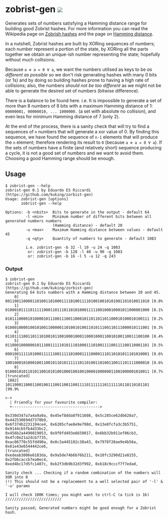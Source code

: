 # zobrist-gen [<img src="https://travis-ci.org/kuking/zobrist-gen.svg?branch=master">](https://travis-ci.org/kuking/zobrist-gen)
Generates sets of numbers satisfying a Hamming distance range for building good Zobrist hashes. For more information you can read the Wikipedia page on [Zobrish hashes](https://en.wikipedia.org/wiki/Zobrist_hashing) and the page on [Hamming distance](https://en.wikipedia.org/wiki/Hamming_distance).

In a nutshell, Zobrist hashes are built by XORing sequences of numbers; each
number represent a portion of the state, by XORing all the parts together we
obtain an unique-ish number representing the state; hopefully without much
collisions.

Because `a ⊕ a = 0 ∀ a`, we want the numbers utilised as keys to be _as different
as possible_ so we don't risk generating hashes with many 0 bits (or 1s)
and by doing so building hashes prone to having a high rate of collisions;
also, the numbers _should not be too different_ as we might not be able to
generate the desired set of numbers (bitwise difference).

There is a balance to be found here. i.e. It is impossible to generate a set of
more than 8 numbers of 8 bits with a maximum Hamming distance of 1:
`00000001, 00000010, ... 1000000.` (a set with absolute no collision), and even
less for minimum Hamming distance of 7 (only 2).

At the end of the process, there is a sanity check that will try to find a
sequences of `n` numbers that will generate a xor value of 0. By finding this sequence, we have found the sequence of `n-1` elements that will produce the
`n` element; therefore rendering its result to `0` (because `a ⊕ a = 0 ∀ a`).
If the sets of numbers have a finite (and relatively short) sequence producing
a cycle, it is not a good set of numbers and we want to avoid them. Choosing
a good Hamming range should be enough.

## Usage
```
$ zobrist-gen --help
zobrist-gen 0.1 by Eduardo ES Riccardi (https://github.com/kuking/zorbist-gen)
Usage: zobrist-gen [options]
       zobrist-gen --help

Options: -b <nbits>  Bits to generate in the output - default 64
         -l <min>    Minimum number of different bits between all generated numbers numbers
                     (Hamming distance) - default 20
         -u <max>    Maximum Hamming distance between values - default 45
         -q <qty>    Quantity of numbers to generate - default 1083

         i.e. zobrist-gen -b 32 -l 10 -u 24 -q 1083
          or: zobrist-gen -b 128 -l 40 -u 90 -q 1083
          or: zobrist-gen -b 16 -l 5 -u 12 -q 243
```

### Output
````
$ zobrist-gen
zobrist-gen 0.1 by Eduardo ES Riccardi (https://github.com/kuking/zorbist-gen)
Generating 64 bits numbers with a Hamming distance between 20 and 45.
    0] 0011001100001101001101000111101001111010010010101001101010011010 [0.0%
    1] 0100010111101111100011011101101010001111100100010001011000001000 [0.1%
    2] 0101110000101000010111001110011000101101101101100010100010100111 [0.2%
    3] 0100010000100101001100000110100101001101011100110111000010111001 [0.3%
    4] 0110111100110111010010110010001000110001000110010100110011100100 [0.4%
    5] 0110001000000101110011111010111010001110100111100111100110001101 [0.5%
    6] 0001001111101000111111001111101000111100001110110101011101010001 [0.6%
    7] 1001000101000100110010110101111110110100110100110011101111000010 [0.6%
    8] 0100010101101011001010100100010010010000100000011001000001010011 [0.7%
[truncated]
 1082] 1011000110001100100111001100110011110111111101111110110110101101 [99.9%

>-+
  | Friendly for your favourite compiler:
  +--------------------------------------->

0x330d347a7a4a9a9a, 0x45ef8dda8f911608, 0x5c285ce62db628a7, 0x442530694d7370b9,
0x6f374b2231194ce4, 0x6205cfae8e9e798d, 0x13e8fcfa3c3b5751, 0x9144cb5fb4d33bc2,
0x456b2a4490819053, 0x9f0fd493e6650017, 0x6bb32b911ef06cb3, 0x4fc0e21a2dcb7735,
0xac86770c55fd490a, 0x0c3a445102c38a43, 0x7978f28ae9e4b56a, 0x61e43e6544442ce6,
[truncated]
0xedeab3006e6183da, 0x9a5de74b6b76b211, 0x10fc3290d21e8155, 0x2fb6caccb7ea0ec4,
0xed4bc17d5fc1407c, 0xb2f3db9b32d3f992, 0xb18c9cccf7f7edad,

Sanity check ... Checking if a random combination of the numbers will XOR into 0
(!) This should not be a replacement to a well selected pair of '-l' & '-u' params

I will check 100K times; you might want to ctrl-C (a tick is 1k)
/////////////////////////

Sanity passed; Generated numbers might be good enough for a Zobrist hash.
````
